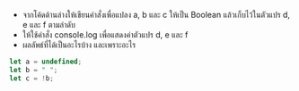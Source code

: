 - จากโค้ดด้านล่างให้เขียนคำสั่งเพื่อแปลง a, b และ c ให้เป็น Boolean แล้วเก็บไว้ในตัวแปร d, e และ f ตามลำดับ
- ให้ใช้คำสั่ง console.log เพื่อแสดงค่าตัวแปร d, e และ f
- ผลลัพธ์ที่ได้เป็นอะไรบ้าง และเพราะอะไร

```js
let a = undefined;
let b = " ";
let c = !b;
```
